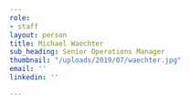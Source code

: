 ```yaml
---
role:
- staff
layout: person
title: Michael Waechter
sub_heading: Senior Operations Manager
thumbnail: "/uploads/2019/07/waechter.jpg"
email: ''
linkedin: ''

---
```

